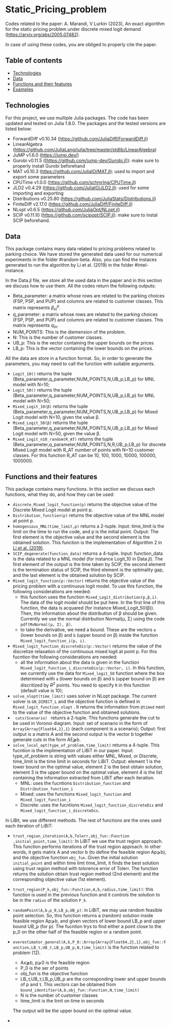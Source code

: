 # Static_Pricing_problem
Codes related to the paper: A. Marandi, V Lurkin (2023), An exact algorithm for the static pricing problem under discrete mixed logit demand (https://arxiv.org/abs/2005.07482).

In case of using these codes, you are obliged to properly cite the paper.  

## Table of contents
* [Technologies](#technologies)
* [Data](#Data)
* [Functions and their features](#Functions-and-their-features)
* [Examples](#Examples)

## Technologies
For this project, we use multiple Julia packages. The code has been updated and tested on Julia 1.8.0. The packages and the tested versions are listed below:
* ForwardDiff v0.10.34 (https://github.com/JuliaDiff/ForwardDiff.jl)
* LinearAlgebra (https://github.com/JuliaLang/julia/tree/master/stdlib/LinearAlgebra)
* JuMP v1.6.0 (https://jump.dev/)
* Gurobi v0.11.5 ([https://github.com/jump-dev/Gurobi.jl]): make sure to properly install Gurobi beforehand
* MAT v0.10.3 (https://github.com/JuliaIO/MAT.jl): used to import and export some parameters
* CPUTime v1.0.0 (https://github.com/schmrlng/CPUTime.jl)
* JLD2 v0.4.29 (https://github.com/JuliaIO/JLD2.jl): used for some importing and exporting
* Distributions v0.25.80 (https://github.com/JuliaStats/Distributions.jl)
* FiniteDiff v2.17.0 (https://github.com/JuliaDiff/FiniteDiff.jl)
* NLopt v0.6.5 (https://github.com/JuliaOpt/NLopt.jl)
* SCIP v0.11.10 (https://github.com/scipopt/SCIP.jl): make sure to instal SCIP beforehand.

## Data
This package contains many data related to pricing problems related to parking choice. We have stored the generated data used for our numerical experiments in the folder #random-beta. Also, you can find the instaces generated to run the algorithm by Li et al. (2019) in the folder #Intel-instance. 

In the Data.jl file, we store all the used data in the paper and in this section we discuss how to use them. All the codes return the following outputs:
* Beta_parameter: a matrix whose rows are related to the parking choices (FSP, PSP, and PUP) and columns are related to customer classes. This matrix represents $`\beta^p_{in}`$.
* q_parameter: a matrix whose rows are related to the parking choices (FSP, PSP, and PUP) and columns are related to customer classes. This matrix represents $`q_{in}`$.
* NUM_POINTS: This is the diemension of the problem. 
* N: This is the number of customer classes.
* UB_p: This is the vector containing the upper bounds on the prices
* LB_p: This is the vector containing the lower bounds on the prices.

All the data are store in a function format. So, in order to generate the parameters, you may need to call the function with suitable arguments. 
* ``` Logit_10() ``` returns the tuple (Beta_parameter,q_parameter,NUM_POINTS,N,UB_p,LB_p) for MNL model with N=10;
* ``` Logit_50() ``` returns the tuple (Beta_parameter,q_parameter,NUM_POINTS,N,UB_p,LB_p) for MNL model with N=50;
* ``` Mixed_Logit_10(β) ``` returns the tuple (Beta_parameter,q_parameter,NUM_POINTS,N,UB_p,LB_p) for Mixed Logit model with N=10, given the value β.
* ``` Mixed_Logit_50(β) ``` returns the tuple (Beta_parameter,q_parameter,NUM_POINTS,N,UB_p,LB_p) for Mixed Logit model with N=50, given the value β.
* ``` Mixed_Logit_n10_random(R_AT) ``` returns the tuple (Beta_parameter,q_parameter,NUM_POINTS,N,R,UB_p,LB_p) for discrete Mixed Logit model with R_AT number of points with N=10 customer classes. For this function R_AT can be 10, 100, 1000, 10000, 100000, 1000000. 


## Functions and their features
This package contains many functions. In this section we discuss each functions, what they do, and how they can be used:
* ``` discrete_Mixed_logit_function(p) ``` returns the objective value of the Discrete Mixed Logit model at point p. 
* ``` Distribution_function(p) ``` returns the objective value of the MNL model at point p.
* ``` homogenious_MNL(time_limit,p) ``` returns a 2-tuple. Input: time_limit is the limit on the time to run the code, and p is the initial point.  Output: The first element is the objective value and the second element is the obtained solution. This function is the implementation of Algorithm 2 in [Li et al. (2019)](https://pubsonline.informs.org/doi/abs/10.1287/msom.2017.0675). 
* ``` SCIP_degenerate(function_data) ``` returns a 4-tuple. Input: function_data is the data related to a MNL model (for instance Logit_10 in Data.jl). The first element of the output is the time taken by SCIP, the second element is the termination status of SCIP, the third element is the optimality gap, and the last element is the obtained solution by SCIP.
* ``` Mixed_logit_function(p::Vector) ``` returns the objective value of the pricing problem with a continuous logit model. To use this function, the following considerations are needed:
  * this function uses the function ``` Mixed_Logit_distribution(p,β,i) ```. The data of the logit model should be put here. In the first line of this function, the data is acquared (for instance Mixed_Logit_50(β)). Then, the information about the distribution of β should be given. Currently we use the normal distrbution Normal(μ, Σ) using the code ``` pdf(MvNormal(μ, Σ), β) ```.
  * to take the derivative, we need a bound. These are the vectors ``` a ``` (lower bounds on β) and ``` b ``` (upper bound on β) inside the function ``` Mixed_logit_function_i(p, i) ```.
* ``` Mixed_logit_function_discreteDis(p::Vector) ``` returns the value of the discretize relaxation of the continuous mixed logit at point p. For this fucntion the following considerations are needed:
   * all the information about the data is given in the function ``` Mixed_logit_function_i_discreteDis(p::Vector, i) ```. In this function, we currently use the data for ``` Mixed_logit_50 ``` function where the box determined with  ``` a ``` (lower bounds on β) and ``` b ``` (upper bound on β) are discritized by $`R^2`$ points. You need to specify ``` R ``` in this function (default value is 10);
* ``` solve_nlopt(time_limit) ``` uses solver in NLopt package. The current solver is ``` GN_DIRECT_L ``` and the objective function is defined in ``` Mixed_logit_function_nlopt ``` . It returns the information from ``` @timed ``` next to the value of the objective function and obtained solutions. 
* ```  cuts(Scenario)  ``` retunrs a 2-tuple. This functions generate the cut to be used in Voronoi diagram. Input: set of scenario in the form of ``` Array{Array{Float64,2},1} ``` (each component is a scenario); Output: first output is a matrix A and the second output is the vector b together generate cuts in the form Aξ⫺b.
* ``` solve_local_opt(type_of_problem,time_limit) ``` returns a 4-tuple. This fucntion is the implimentation of LiBiT in our paper. Input: type_of_problem is string with values either MNL, Mixed, or Discrete, time_limit is the time limit in seconds for LiBiT. Output: element 1 is the lower bound on the optimal value, element 2 is the best obtain solution, element 3 is the upper bound on the optimal value, element 4 is the list containing the information extracted from LiBiT after each iteration.
   * MNL: uses the fucntions ``` Distribution_function ``` and ``` Distribution_function_i ```
   * Mixed: uses the functions ``` Mixed_logit_function ``` and ``` Mixed_logit_function_i ```
   * Discrete: uses the fucntions ``` Mixed_logit_function_discreteDis ``` and ``` Mixed_logit_function_i_discreteDis ```.
 
In LiBit, we use different methods. The rest of functions are the ones used each iteration of LiBiT:
* ``` trust_region_iteration(A,b,Tolerr,obj_fun::Function ,initial_point,time_limit) ```: In LiBiT we use the trust region approach. This function performs iterations of the trust region approach. In other words, it gets matrix A and vector b (to define the feasible region Ap⩾b), and the objective function ``` obj_fun ```. Given the initial solution ``` initial_point ``` and within time limt time_limit, it finds the best solution using trust region method with tolorence error of Tolerr. The function returns the solution obtain trust region method (2nd element) and the corresponding objective value (1st element). 
* ``` trust_region(P_k,obj_fun::Function,A,b,radius,time_limit) ```: this function is used in the previous function and it controls the solution to be in the ``` radius ``` of the solution ``` P_k ```.
* ``` randomPoint(A,b,p_0,LB_p,UB_p) ```: in LiBiT, we may use random feasible point selection. So, this function returns a (random) solution inside feasible region Ap⩾b, and given vectors of lower bound LB_p and upper bound UB_p (for p). The fucntion trys to find either a point close to the p_0 on the other half of the feasible region or a random point. 
* ``` overestimator_general(A,b,P_0::Array{Array{Float64,2},1},obj_fun::Function,LB_τ,UB_τ,LB_p,UB_p,N,time_limit) ``` is the function related to problem (12). 
   * Ax⫺b, p⩾0 is the feasible region
   * P_0 is the ser of points 
   * obj_fun is the objective function
   * LB_τ,UB_τ,LB_p,UB_p are the corresponding lower and upper bounds of p and τ. This vectors can be obtained from ``` bound_identifier(A,b,obj_fun::Function,N,time_limit) ```
   * N is the number of customer classes
   * time_limit is the limit on time in seconds

   The output will be the upper bound on the optimal value. 
   
* 
